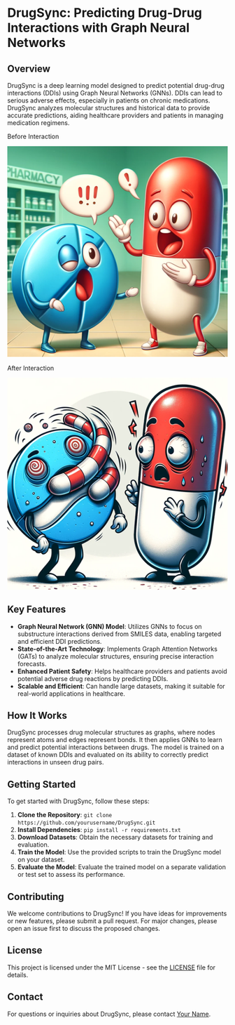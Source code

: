 # DrugSync: Predicting Drug-Drug Interactions with Graph Neural Networks

## Overview

DrugSync is a deep learning model designed to predict potential drug-drug interactions (DDIs) using Graph Neural Networks (GNNs). DDIs can lead to serious adverse effects, especially in patients on chronic medications. DrugSync analyzes molecular structures and historical data to provide accurate predictions, aiding healthcare providers and patients in managing medication regimens.

Before Interaction

![Before Interaction](https://github.com/ArunAK111/DrugSync/blob/main/Images/Before_Interaction.png)

After Interaction

![After_Interaction](https://github.com/ArunAK111/DrugSync/blob/main/Images/After_Interaction.png)

## Key Features

- **Graph Neural Network (GNN) Model**: Utilizes GNNs to focus on substructure interactions derived from SMILES data, enabling targeted and efficient DDI predictions.
- **State-of-the-Art Technology**: Implements Graph Attention Networks (GATs) to analyze molecular structures, ensuring precise interaction forecasts.
- **Enhanced Patient Safety**: Helps healthcare providers and patients avoid potential adverse drug reactions by predicting DDIs.
- **Scalable and Efficient**: Can handle large datasets, making it suitable for real-world applications in healthcare.

## How It Works

DrugSync processes drug molecular structures as graphs, where nodes represent atoms and edges represent bonds. It then applies GNNs to learn and predict potential interactions between drugs. The model is trained on a dataset of known DDIs and evaluated on its ability to correctly predict interactions in unseen drug pairs.

## Getting Started

To get started with DrugSync, follow these steps:

1. **Clone the Repository**: `git clone https://github.com/yourusername/DrugSync.git`
2. **Install Dependencies**: `pip install -r requirements.txt`
3. **Download Datasets**: Obtain the necessary datasets for training and evaluation.
4. **Train the Model**: Use the provided scripts to train the DrugSync model on your dataset.
5. **Evaluate the Model**: Evaluate the trained model on a separate validation or test set to assess its performance.

## Contributing

We welcome contributions to DrugSync! If you have ideas for improvements or new features, please submit a pull request. For major changes, please open an issue first to discuss the proposed changes.

## License

This project is licensed under the MIT License - see the [LICENSE](LICENSE) file for details.

## Contact

For questions or inquiries about DrugSync, please contact [Your Name](mailto:youremail@example.com).

